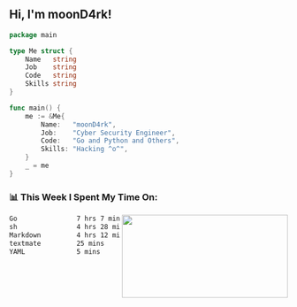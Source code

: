 <h2> Hi, I'm moonD4rk!</h2>

```go
package main

type Me struct {
	Name   string
	Job    string
	Code   string
	Skills string
}

func main() {
	me := &Me{
		Name:   "moonD4rk",
		Job:    "Cyber Security Engineer",
		Code:   "Go and Python and Others",
		Skills: "Hacking ^o^",
	}
	_ = me
}
```

<h3>📊 This Week I Spent My Time On:</h3>
<img align='right' src="https://github-readme-stats.vercel.app/api?username=moond4rk&show_icons=true&theme=radical", width="300" height="150">

<!--START_SECTION:waka-->

```txt
Go               7 hrs 7 mins    ██████████▓░░░░░░░░░░░░░░   42.91 %
sh               4 hrs 28 mins   ██████▓░░░░░░░░░░░░░░░░░░   26.94 %
Markdown         4 hrs 12 mins   ██████▒░░░░░░░░░░░░░░░░░░   25.35 %
textmate         25 mins         ▓░░░░░░░░░░░░░░░░░░░░░░░░   02.55 %
YAML             5 mins          ░░░░░░░░░░░░░░░░░░░░░░░░░   00.55 %
```

<!--END_SECTION:waka-->

